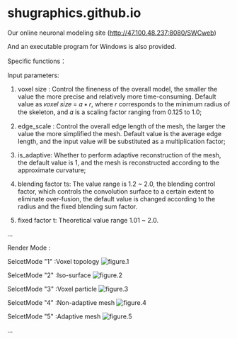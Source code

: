 # shugraphics.github.io
Our online neuronal modeling site (http://47.100.48.237:8080/SWCweb)

And an executable program for Windows is also provided.

Specific functions： 

Input parameters:
1. voxel size :  Control the fineness of the overall model, the smaller the value the more precise and relatively more time-consuming. Default value as 𝑣𝑜𝑥𝑒𝑙 𝑠𝑖𝑧𝑒 = 𝛼 ∗ 𝑟, where 𝑟 corresponds
to the minimum radius of the skeleton, and 𝛼 is a scaling factor ranging from 0.125 to 1.0;

2. edge_scale : Control the overall edge length of the mesh, the larger the value the more simplified the mesh. Default value is the average edge length, and the input value will be substituted as a multiplication factor;

3. is_adaptive: Whether to perform adaptive reconstruction of the mesh, the default value is 1, and the mesh is reconstructed according to the approximate curvature;

4. blending factor ts: The value range is 1.2 ~ 2.0, the blending control factor, which controls the convolution surface to a certain extent to eliminate over-fusion, the default value is changed according to the radius and the fixed blending sum factor.

5. fixed factor t: Theoretical value range 1.01 ~ 2.0.

...

Render Mode : 

SelcetMode "1" :Voxel topology ![figure.1](https://github.com/CG-LSH/shugraphics.github.io/tree/main/figure/1.png)  

SelcetMode "2" :Iso-surface  ![figure.2](https://github.com/CG-LSH/shugraphics.github.io/tree/main/figure/2.png)

SelcetMode "3" :Voxel particle   ![figure.3](https://github.com/CG-LSH/shugraphics.github.io/tree/main/figure/3.png)

SelcetMode "4" :Non-adaptive mesh   ![figure.4](https://github.com/CG-LSH/shugraphics.github.io/tree/main/figure/4.png)

SelcetMode "5" :Adaptive mesh  ![figure.5](https://github.com/CG-LSH/shugraphics.github.io/tree/main/figure/5.png)

...

